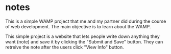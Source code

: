 # notes

This is a simple WAMP project that me and my partner did during the course of web development.
The main objective is to learn about the WAMP.

This simple project is a website that lets people write down anything they want (note) and save it by clicking the "Submit and Save" button.
They can retreive the note after the users click "View Info" button.
